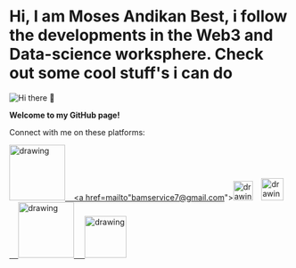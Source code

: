 # Hi, I am Moses Andikan Best, i follow the developments in the Web3 and Data-science worksphere. Check out some cool stuff's i can do

![Hi there 👋](https://res.cloudinary.com/dbqeuf9ek/image/upload/v1664615664/web3_r5xy2b.png)


**Welcome to my GitHub page!**

Connect with me on these platforms:

<a href="https://www.youtube.com/channel/UCq6l8oEgWHG5n8hLQlUnAcQ"><img src="https://res.cloudinary.com/importdata/image/upload/v1595012354/yt_logo_jjgys4.png" alt="drawing" width="100"/>&nbsp;&nbsp;&nbsp;&nbsp;<a href=mailto"bamservice7@gmail.com"><img src="https://res.cloudinary.com/dbqeuf9ek/image/upload/v1664706885/gmail_logo_bwl5kg.png" alt="drawing" width="35"/>&nbsp;&nbsp;&nbsp;&nbsp;<a href="https://twitter.com/Andikanfr"><img src="https://res.cloudinary.com/importdata/image/upload/v1595012924/Twitter_Logo_Blue_gbtagu.png" alt="drawing" width="40"/>&nbsp;&nbsp;&nbsp;&nbsp;<a href="https://www.linkedin.com/in/bamservices/"><img src="https://res.cloudinary.com/importdata/image/upload/v1595012354/linkedin_t9qiwy.png" alt="drawing" width="100"/> &nbsp;&nbsp;&nbsp;&nbsp;<a href="https://www.kaggle.com/andikanmoses"><img src="https://res.cloudinary.com/importdata/image/upload/v1595012924/kaggle_ksaktb.png" alt="drawing" width="75"/>

